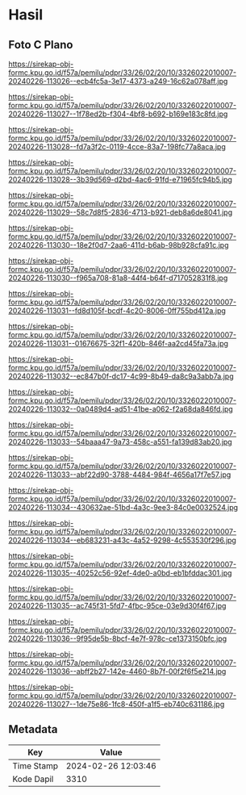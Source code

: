 # Hasil

## Foto C Plano

https://sirekap-obj-formc.kpu.go.id/f57a/pemilu/pdpr/33/26/02/20/10/3326022010007-20240226-113026--ecb4fc5a-3e17-4373-a249-16c62a078aff.jpg

https://sirekap-obj-formc.kpu.go.id/f57a/pemilu/pdpr/33/26/02/20/10/3326022010007-20240226-113027--1f78ed2b-f304-4bf8-b692-b169e183c8fd.jpg

https://sirekap-obj-formc.kpu.go.id/f57a/pemilu/pdpr/33/26/02/20/10/3326022010007-20240226-113028--fd7a3f2c-0119-4cce-83a7-198fc77a8aca.jpg

https://sirekap-obj-formc.kpu.go.id/f57a/pemilu/pdpr/33/26/02/20/10/3326022010007-20240226-113028--3b39d569-d2bd-4ac6-91fd-e71965fc94b5.jpg

https://sirekap-obj-formc.kpu.go.id/f57a/pemilu/pdpr/33/26/02/20/10/3326022010007-20240226-113029--58c7d8f5-2836-4713-b921-deb8a6de8041.jpg

https://sirekap-obj-formc.kpu.go.id/f57a/pemilu/pdpr/33/26/02/20/10/3326022010007-20240226-113030--18e2f0d7-2aa6-411d-b6ab-98b928cfa91c.jpg

https://sirekap-obj-formc.kpu.go.id/f57a/pemilu/pdpr/33/26/02/20/10/3326022010007-20240226-113030--f965a708-81a8-44f4-b64f-d717052831f8.jpg

https://sirekap-obj-formc.kpu.go.id/f57a/pemilu/pdpr/33/26/02/20/10/3326022010007-20240226-113031--fd8d105f-bcdf-4c20-8006-0ff755bd412a.jpg

https://sirekap-obj-formc.kpu.go.id/f57a/pemilu/pdpr/33/26/02/20/10/3326022010007-20240226-113031--01676675-32f1-420b-846f-aa2cd45fa73a.jpg

https://sirekap-obj-formc.kpu.go.id/f57a/pemilu/pdpr/33/26/02/20/10/3326022010007-20240226-113032--ec847b0f-dc17-4c99-8b49-da8c9a3abb7a.jpg

https://sirekap-obj-formc.kpu.go.id/f57a/pemilu/pdpr/33/26/02/20/10/3326022010007-20240226-113032--0a0489d4-ad51-41be-a062-f2a68da846fd.jpg

https://sirekap-obj-formc.kpu.go.id/f57a/pemilu/pdpr/33/26/02/20/10/3326022010007-20240226-113033--54baaa47-9a73-458c-a551-fa139d83ab20.jpg

https://sirekap-obj-formc.kpu.go.id/f57a/pemilu/pdpr/33/26/02/20/10/3326022010007-20240226-113033--abf22d90-3788-4484-984f-4656a17f7e57.jpg

https://sirekap-obj-formc.kpu.go.id/f57a/pemilu/pdpr/33/26/02/20/10/3326022010007-20240226-113034--430632ae-51bd-4a3c-9ee3-84c0e0032524.jpg

https://sirekap-obj-formc.kpu.go.id/f57a/pemilu/pdpr/33/26/02/20/10/3326022010007-20240226-113034--eb683231-a43c-4a52-9298-4c553530f296.jpg

https://sirekap-obj-formc.kpu.go.id/f57a/pemilu/pdpr/33/26/02/20/10/3326022010007-20240226-113035--40252c56-92ef-4de0-a0bd-eb1bfddac301.jpg

https://sirekap-obj-formc.kpu.go.id/f57a/pemilu/pdpr/33/26/02/20/10/3326022010007-20240226-113035--ac745f31-5fd7-4fbc-95ce-03e9d30f4f67.jpg

https://sirekap-obj-formc.kpu.go.id/f57a/pemilu/pdpr/33/26/02/20/10/3326022010007-20240226-113036--9f95de5b-8bcf-4e7f-978c-ce1373150bfc.jpg

https://sirekap-obj-formc.kpu.go.id/f57a/pemilu/pdpr/33/26/02/20/10/3326022010007-20240226-113036--abff2b27-142e-4460-8b7f-00f2f6f5e214.jpg

https://sirekap-obj-formc.kpu.go.id/f57a/pemilu/pdpr/33/26/02/20/10/3326022010007-20240226-113027--1de75e86-1fc8-450f-a1f5-eb740c631186.jpg


## Metadata

| Key        | Value               |
| ---------- | ------------------- |
| Time Stamp | 2024-02-26 12:03:46 |
| Kode Dapil | 3310                |



